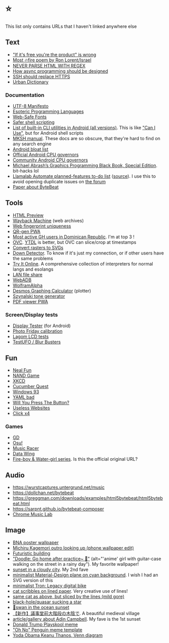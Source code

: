 # ⭐

This list only contains URLs that I haven't linked anywhere else

## Text

- ["If it's free you're the product" is wrong](https://techdirt.com/2012/12/20/stop-saying-if-youre-not-paying-youre-product)
- [Most 🔥fire poem by Ron Lorent/Israel](https://cdn.verbub.com/images/ella-queria-signos-de-admiracion-el-le-daba-signos-de-interrogacion-el-112821.jpg)
- [NEVER PARSE HTML WITH REGEX](https://stackoverflow.com/questions/1732348/regex-match-open-tags-except-xhtml-self-contained-tags/1732454#1732454)
- [How async programming should be designed](https://journal.stuffwithstuff.com/2015/02/01/what-color-is-your-function)
- [SSH should replace HTTPS](https://shazow.net/posts/ssh-how-does-it-even)
- [Urban Dictionary](https://urbandictionary.com)

### Documentation

- [UTF-8 Manifesto](https://utf8everywhere.org)
- [Esoteric Programming Languages](https://esolangs.org)
- [Web-Safe Fonts](https://developer.mozilla.org/en-US/docs/Learn/CSS/Styling_text/Fundamentals#web_safe_fonts)
- [Safer shell scripting](https://sipb.mit.edu/doc/safe-shell)
- [List of built-in CLI utilities in Android (all versions)](https://chromium.googlesource.com/aosp/platform/system/core/+/refs/heads/upstream/shell_and_utilities). This is like ["Can I Use"](https://caniuse.com), but for Android shell scripts
- [MKSH manual](http://mirbsd.org/htman/i386/man1/mksh.htm). These docs are so obscure, that they're hard to find on any search engine
- [Android bloat list](https://raw.githubusercontent.com/0x192/universal-android-debloater/main/resources/assets/uad_lists.json)
- [Official Android CPU governors](https://android.googlesource.com/kernel/common/+/a7827a2a60218b25f222b54f77ed38f57aebe08b/Documentation/cpu-freq/governors.txt)
- [Community Android CPU governors](https://forum.xda-developers.com/t/cpu-governors-explained.1736168)
- [Michael Abrash’s Graphics Programming Black Book, Special Edition](https://jagregory.com/abrash-black-book). bit-hacks lol
- [Llamalab Automate planned-features to-do list](https://docs.google.com/spreadsheets/u/0/d/163JyjXq3e4vWxb2mIaM2e4hObrYH6O4uIAfacCZE70c/htmlview) ([source](https://groups.google.com/g/automate-user/c/ieFxvzSiWkA/m/KubwQ4Q2AgAJ)). I use this to avoid opening duplicate issues on [the forum](https://groups.google.com/g/automate-user)
- [Paper about ByteBeat](https://countercomplex.blogspot.com/2011/10/algorithmic-symphonies-from-one-line-of.html)

## Tools

- [HTML Preview](http://htmlpreview.github.io)
- [Wayback Machine](https://archive.org/web) (web archives)
- [Web fingerprint uniqueness](https://amiunique.org)
- [QR-gen PWA](https://vinceumo.github.io/qr-code-generator/generator)
- [Most active GH users in Dominican Republic](https://commits.top/dominican_republic.html). I'm at top 3 !
- [OVC](https://onlinevideoconverter.com). [YTDL](https://github.com/ytdl-org/youtube-dl) is better, but OVC can slice/crop at timestamps
- [Convert rasters to SVGs](https://svgco.de)
- [Down Detector](https://downdetector.com). To know if it's just my connection, or if other users have the same problems
- [Try It Online](https://tio.run). A comprehensive collection of interpreters for normal langs and esolangs
- [LAN file share](https://share-anywhere.com)
- [WebADB](https://webadb.com)
- [WolframAlpha](https://wolframalpha.com)
- [Desmos Graphing Calculator](https://desmos.com/calculator) (plotter)
- [Szynalski tone generator](https://szynalski.com/tone-generator)
- [PDF viewer PWA](https://webbrowsertools.com/pdf-reader)

### Screen/Display tests

- [Display Tester](https://play.google.com/store/apps/details?id=com.gombosdev.displaytester) (for Android)
- [Photo Friday calibration](https://photofriday.com/info/calibrate)
- [Lagom LCD tests](http://lagom.nl/lcd-test)
- [TestUFO / Blur Busters](https://testufo.com)

## Fun

- [Neal Fun](https://neal.fun)
- [NAND Game](https://nandgame.com)
- [XKCD](https://xkcd.com)
- [Cucumber Quest](https://cucumber.gigidigi.com/cq/page-1)
- [Windows 93](https://windows93.net)
- [YAML bad](https://noyaml.com)
- [Will You Press The Button?](https://willyoupressthebutton.com)
- [Useless Websites](https://theuselessweb.com)
- [Click x4](https://clickclickclick.click)

### Games
- [GD](https://play.google.com/store/apps/details?id=com.robtopx.geometryjump)
- [Osu!](https://osu.ppy.sh/home/download)
- [Music Racer](https://play.google.com/store/apps/details?id=com.abstractart.music_racer)
- [Data Wing](https://play.google.com/store/apps/details?id=com.DanVogt.DATAWING)
- [Fire-boy & Water-girl series](https://fireboynwatergirl.com). Is this the official original URL?

## Audio

- https://wurstcaptures.untergrund.net/music
- https://dollchan.net/bytebeat
- https://greggman.com/downloads/examples/html5bytebeat/html5bytebeat.html
- https://sarpnt.github.io/bytebeat-composer
- [Chrome Music Lab](https://musiclab.chromeexperiments.com)

## Image

- [BNA poster wallpaper](https://wallpapercave.com/wp/wp6213041.png)
- [Michiru Kagemori outro looking up (phone wallpaper edit)](https://i.redd.it/6u9ggfr7ff951.jpg)
- [Futuristic building](https://cdn.midjourney.com/611bfcf1-78df-4dd2-853f-59d15efd6324/0_2.webp)
- ["Doodle: Go home after practice~ 🎸"](https://twitter.com/ttguweiz/status/789792797041635328) (alt="'anime' girl with guitar-case walking on the street in a rainy day"). My favorite wallpaper!
- [sunset in a cloudy city](https://pixiv.net/en/artworks/53727984). My 2nd fave
- [minimalist Material-Design plane on cyan background](https://pinterest.com/pin/652670170976893995). I wish I had an SVG version of this
- [minimalist Tron: Legacy digital bike](https://wallpapercave.com/wp/wp4939898.jpg)
- [cat scribbles on lined paper](https://i.imgur.com/LiaZKxX.jpg). Very creative use of lines!
- [same cat as above, but sliced by the lines (mild gore)](https://i.imgur.com/V3AZ5S0.jpeg)
- [black-hole/quasar sucking a star](https://deviantart.com/andrewvideos510art/art/Blaze-To-Galaxy-828750511)
- [🦢swan in the ocean sunset](https://pinterest.com/pin/swan-digital-art-4k-background--688558230527276725)
- [【新作】議事堂前大階段の木陰で](https://twitter.com/yyish/status/1614067352236326912?s=20&t=m9Vux0MvlMd1aBIMSAwhzQ). A beautiful medieval village
- [article/gallery about Adin Campbell](https://designyoutrust.com/2020/04/these-surreal-landscapes-look-like-they-are-from-another-planet). My fave is the 1st sunset
- [Donald Trump Playskool meme](https://pbs.twimg.com/media/En2aRLAXcAAytL2.jpg)
- ["Oh No" Penguin meme template](https://i.pinimg.com/736x/cc/f9/a0/ccf9a0a1f853d06263faa3e29f7c2702.jpg)
- [Yoda Obama Keanu Thanos, Venn diagram](https://reddit.com/r/memes/comments/cbzu2u/credit_to_udiebetic_dodobird_it_didnt_let_me)
